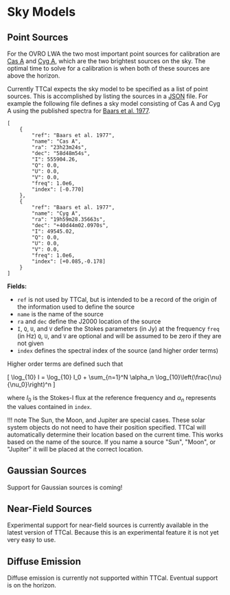 # Sky Models

## Point Sources

For the OVRO LWA the two most important point sources for calibration are
[Cas A](https://en.wikipedia.org/wiki/Cassiopeia_A) and
[Cyg A](https://en.wikipedia.org/wiki/Cygnus_A), which are the two brightest
sources on the sky. The optimal time to solve for a calibration is when both
of these sources are above the horizon.

Currently TTCal expects the sky model to be specified as a list of point sources.
This is accomplished by listing the sources in a [JSON](http://www.json.org/) file.
For example the following file defines a sky model consisting of Cas A and Cyg A
using the published spectra for [Baars et al. 1977](http://adsabs.harvard.edu/abs/1977A%26A....61...99B).

```
[
    {
        "ref": "Baars et al. 1977",
        "name": "Cas A",
        "ra": "23h23m24s",
        "dec": "58d48m54s",
        "I": 555904.26,
        "Q": 0.0,
        "U": 0.0,
        "V": 0.0,
        "freq": 1.0e6,
        "index": [-0.770]
    },
    {
        "ref": "Baars et al. 1977",
        "name": "Cyg A",
        "ra": "19h59m28.35663s",
        "dec": "+40d44m02.0970s",
        "I": 49545.02,
        "Q": 0.0,
        "U": 0.0,
        "V": 0.0,
        "freq": 1.0e6,
        "index": [+0.085,-0.178]
    }
]
```

**Fields:**

* `ref` is not used by TTCal, but is intended to be a record of the origin
  of the information used to define the source
* `name` is the name of the source
* `ra` and `dec` define the J2000 location of the source
* `I`, `Q`, `U`, and `V` define the Stokes parameters (in Jy) at the frequency `freq` (in Hz)
  `Q`, `U`, and `V` are optional and will be assumed to be zero if they are not given
* `index` defines the spectral index of the source (and higher order terms)

Higher order terms are defined such that

\[
    \log_{10} I = \log_{10} I_0 + \sum_{n=1}^N \alpha_n \log_{10}\left(\frac{\nu}{\nu_0}\right)^n
\]

where $I_0$ is the Stokes-I flux at the reference frequency and $\alpha_n$ represents
the values contained in `index`.

!!! note
    The Sun, the Moon, and Jupiter are special cases. These solar system objects do not
    need to have their position specified. TTCal will automatically determine their
    location based on the current time. This works based on the name of the source.
    If you name a source "Sun", "Moon", or "Jupiter" it will be placed at the
    correct location.

## Gaussian Sources

Support for Gaussian sources is coming!

## Near-Field Sources

Experimental support for near-field sources is currently available in the latest version
of TTCal. Because this is an experimental feature it is not yet very easy to use.

## Diffuse Emission

Diffuse emission is currently not supported within TTCal. Eventual support is on the
horizon.

